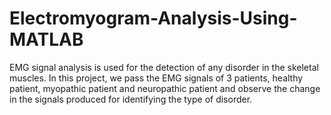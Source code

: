 # Electromyogram-Analysis-Using-MATLAB
EMG signal analysis is used for the detection of any disorder in the skeletal muscles. In this project, we pass the EMG signals of 3 patients, healthy patient, myopathic patient and neuropathic patient and observe the change in the signals produced for identifying the type of disorder.

